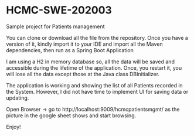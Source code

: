# HCMC-SWE-202003
Sample project 
for Patients management

You can clone or download all the file from the repository.
Once you have a version of it, kindly import it to your IDE and import all the Maven dependencies, then run as a Spring Boot Application

I am using a H2 in memory database so, all the data will be saved and accessible during the lifetime of the application. 
Once, you restart it, you will lose all the data except those at the Java class DBInitializer.

The application is working and showing the list of all Patients recorded in the System. 
However, I did not have time to implement UI for saving data or updating.

Open Browser -> go to http://localhost:9009/hcmcpatientsmgmt/ as the picture in the google sheet shows and start browsing.

Enjoy!
